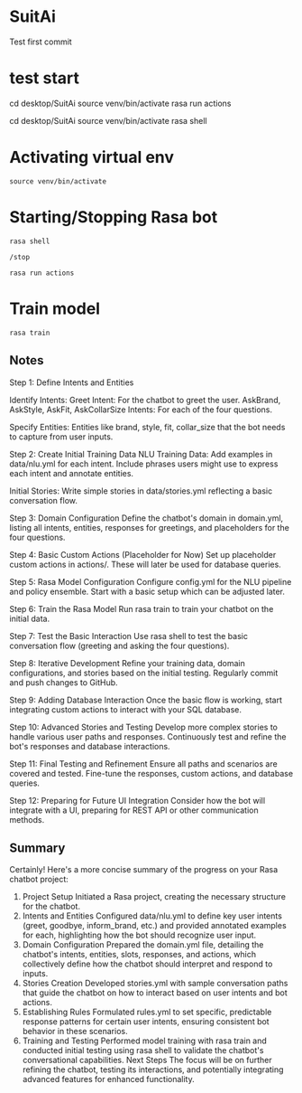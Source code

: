 # SuitAi

Test first commit

# test start

cd desktop/SuitAi
source venv/bin/activate
rasa run actions

cd desktop/SuitAi
source venv/bin/activate
rasa shell

# Activating virtual env

	source venv/bin/activate


# Starting/Stopping Rasa bot
	rasa shell

	/stop

	rasa run actions

# Train model 

	rasa train


## Notes 

Step 1: Define Intents and Entities

Identify Intents:
Greet Intent: For the chatbot to greet the user.
AskBrand, AskStyle, AskFit, AskCollarSize Intents: For each of the four questions.

Specify Entities:
Entities like brand, style, fit, collar_size that the bot needs to capture from user inputs.

Step 2: Create Initial Training Data
NLU Training Data:
Add examples in data/nlu.yml for each intent.
Include phrases users might use to express each intent and annotate entities.

Initial Stories:
Write simple stories in data/stories.yml reflecting a basic conversation flow.

Step 3: Domain Configuration
Define the chatbot's domain in domain.yml, listing all intents, entities, responses for greetings, and placeholders for the four questions.

Step 4: Basic Custom Actions (Placeholder for Now)
Set up placeholder custom actions in actions/. These will later be used for database queries.

Step 5: Rasa Model Configuration
Configure config.yml for the NLU pipeline and policy ensemble. Start with a basic setup which can be adjusted later.

Step 6: Train the Rasa Model
Run rasa train to train your chatbot on the initial data.

Step 7: Test the Basic Interaction
Use rasa shell to test the basic conversation flow (greeting and asking the four questions).

Step 8: Iterative Development
Refine your training data, domain configurations, and stories based on the initial testing.
Regularly commit and push changes to GitHub.

Step 9: Adding Database Interaction
Once the basic flow is working, start integrating custom actions to interact with your SQL database.

Step 10: Advanced Stories and Testing
Develop more complex stories to handle various user paths and responses.
Continuously test and refine the bot's responses and database interactions.

Step 11: Final Testing and Refinement
Ensure all paths and scenarios are covered and tested.
Fine-tune the responses, custom actions, and database queries.

Step 12: Preparing for Future UI Integration
Consider how the bot will integrate with a UI, preparing for REST API or other communication methods.


## Summary 
Certainly! Here's a more concise summary of the progress on your Rasa chatbot project:

1. Project Setup
Initiated a Rasa project, creating the necessary structure for the chatbot.
2. Intents and Entities
Configured data/nlu.yml to define key user intents (greet, goodbye, inform_brand, etc.) and provided annotated examples for each, highlighting how the bot should recognize user input.
3. Domain Configuration
Prepared the domain.yml file, detailing the chatbot's intents, entities, slots, responses, and actions, which collectively define how the chatbot should interpret and respond to inputs.
4. Stories Creation
Developed stories.yml with sample conversation paths that guide the chatbot on how to interact based on user intents and bot actions.
5. Establishing Rules
Formulated rules.yml to set specific, predictable response patterns for certain user intents, ensuring consistent bot behavior in these scenarios.
7. Training and Testing
Performed model training with rasa train and conducted initial testing using rasa shell to validate the chatbot's conversational capabilities.
Next Steps
The focus will be on further refining the chatbot, testing its interactions, and potentially integrating advanced features for enhanced functionality.
